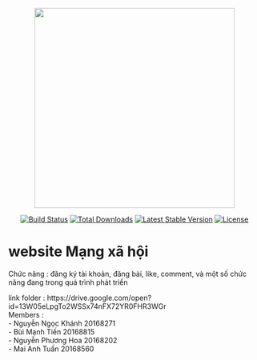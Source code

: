 <p align="center"><img src="https://res.cloudinary.com/dtfbvvkyp/image/upload/v1566331377/laravel-logolockup-cmyk-red.svg" width="400"></p>

<p align="center">
<a href="https://travis-ci.org/laravel/framework"><img src="https://travis-ci.org/laravel/framework.svg" alt="Build Status"></a>
<a href="https://packagist.org/packages/laravel/framework"><img src="https://poser.pugx.org/laravel/framework/d/total.svg" alt="Total Downloads"></a>
<a href="https://packagist.org/packages/laravel/framework"><img src="https://poser.pugx.org/laravel/framework/v/stable.svg" alt="Latest Stable Version"></a>
<a href="https://packagist.org/packages/laravel/framework"><img src="https://poser.pugx.org/laravel/framework/license.svg" alt="License"></a>
</p>

# website Mạng xã hội
<p>Chức năng : đăng ký tài khoản, đăng bài, like, comment, và một số chức năng đang trong quá trình phát triển</p>
link folder : https://drive.google.com/open?id=13W05eLpgTo2WSSx74nFX72YR0FHR3WGr
<br>
Members :<br>
    -   Nguyễn Ngọc Khánh 	    20168271<br>
    -   Bùi Mạnh Tiến			20168815<br>
    -   Nguyễn Phương Hoa		20168202<br>
    -   Mai Anh Tuấn			20168560

